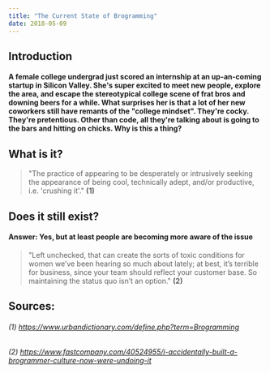 ```yaml
---
title: "The Current State of Brogramming"
date: 2018-05-09
---
```


## Introduction
#### A female college undergrad just scored an internship at an up-an-coming startup in Silicon Valley. She's super excited to meet new people, explore the area, and escape the stereotypical college scene of frat bros and downing beers for a while. What surprises her is that a lot of her new coworkers still have remants of the "college mindset". They're cocky. They're pretentious. Other than code, all they're talking about is going to the bars and hitting on chicks. Why is this a thing? 

## What is it?
> "The practice of appearing to be desperately or intrusively seeking the appearance of being cool, technically adept, and/or productive, i.e. 'crushing it'." **(1)**

## Does it still exist? 
#### Answer: Yes, but at least people are becoming more aware of the issue
> "Left unchecked, that can create the sorts of toxic conditions for women we’ve been hearing so much about lately; at best, it’s terrible for business, since your team should reflect your customer base. So maintaining the status quo isn’t an option." **(2)**

## Sources:
###### (1) https://www.urbandictionary.com/define.php?term=Brogramming
###### (2) https://www.fastcompany.com/40524955/i-accidentally-built-a-brogrammer-culture-now-were-undoing-it
